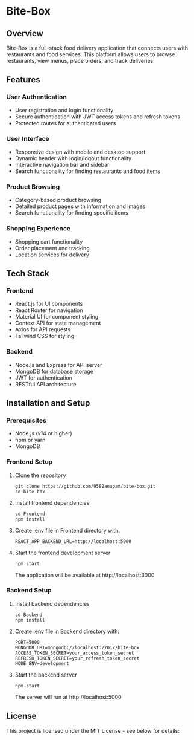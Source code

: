 # Bite-Box

## Overview
Bite-Box is a full-stack food delivery application that connects users with restaurants and food services. This platform allows users to browse restaurants, view menus, place orders, and track deliveries.

## Features

### User Authentication
- User registration and login functionality
- Secure authentication with JWT access tokens and refresh tokens
- Protected routes for authenticated users

### User Interface
- Responsive design with mobile and desktop support
- Dynamic header with login/logout functionality
- Interactive navigation bar and sidebar
- Search functionality for finding restaurants and food items

### Product Browsing
- Category-based product browsing
- Detailed product pages with information and images
- Search functionality for finding specific items

### Shopping Experience
- Shopping cart functionality
- Order placement and tracking
- Location services for delivery

## Tech Stack

### Frontend
- React.js for UI components
- React Router for navigation
- Material UI for component styling
- Context API for state management
- Axios for API requests
- Tailwind CSS for styling

### Backend
- Node.js and Express for API server
- MongoDB for database storage
- JWT for authentication
- RESTful API architecture

## Installation and Setup

### Prerequisites
- Node.js (v14 or higher)
- npm or yarn
- MongoDB

### Frontend Setup
1. Clone the repository
   ```
   git clone https://github.com/9582anupam/bite-box.git
   cd bite-box
   ```

2. Install frontend dependencies
   ```
   cd Frontend
   npm install
   ```

3. Create .env file in Frontend directory with:
   ```
   REACT_APP_BACKEND_URL=http://localhost:5000
   ```

4. Start the frontend development server
   ```
   npm start
   ```
   The application will be available at http://localhost:3000

### Backend Setup
1. Install backend dependencies
   ```
   cd Backend
   npm install
   ```

2. Create .env file in Backend directory with:
   ```
   PORT=5000
   MONGODB_URI=mongodb://localhost:27017/bite-box
   ACCESS_TOKEN_SECRET=your_access_token_secret
   REFRESH_TOKEN_SECRET=your_refresh_token_secret
   NODE_ENV=development
   ```

3. Start the backend server
   ```
   npm start
   ```
   The server will run at http://localhost:5000


## License

This project is licensed under the MIT License - see below for details:

